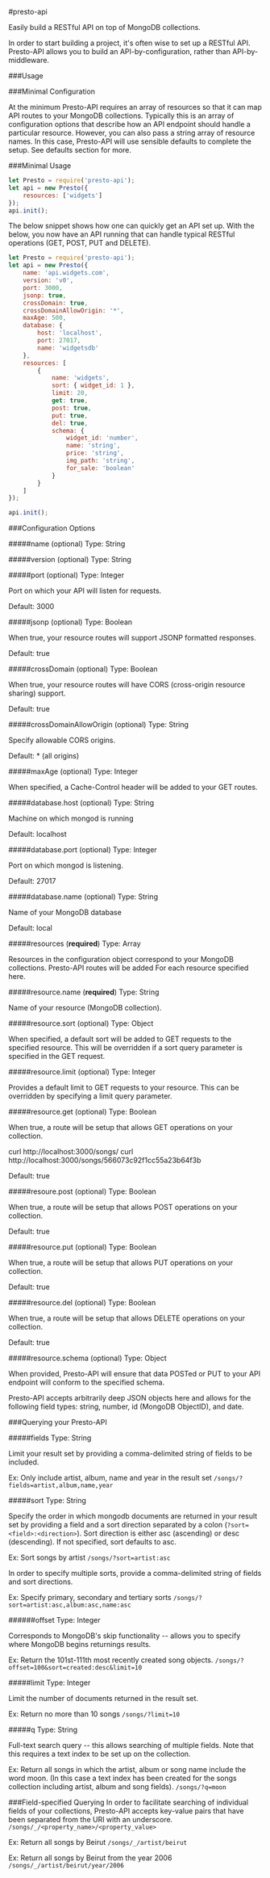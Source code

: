 #presto-api

Easily build a RESTful API on top of MongoDB collections.

In order to start building a project, it's often wise to set up a RESTful API.  Presto-API allows you to build an API-by-configuration, rather than API-by-middleware.

###Usage

###Minimal Configuration

At the minimum Presto-API requires an array of resources so that it can map API routes to your MongoDB collections.  Typically this is an array of configuration options that describe how an API endpoint should handle a particular resource.  However, you can also pass a string array of resource names.  In this case, Presto-API will use sensible defaults to complete the setup.  See defaults section for more.

###Minimal Usage
```js
let Presto = require('presto-api');
let api = new Presto({
	resources: ['widgets']
});
api.init();
```

The below snippet shows how one can quickly get an API set up.  With the below, you now have an API running that can handle typical RESTful operations (GET, POST, PUT and DELETE).

```js
let Presto = require('presto-api');
let api = new Presto({
	name: 'api.widgets.com',
	version: 'v0',
	port: 3000,
	jsonp: true,
	crossDomain: true,
	crossDomainAllowOrigin: '*',
	maxAge: 500,
	database: {
		host: 'localhost',
		port: 27017,
		name: 'widgetsdb'
	},
	resources: [
		{
			name: 'widgets',
			sort: { widget_id: 1 },
			limit: 20,
			get: true,
			post: true,
			put: true,
			del: true,
			schema: {
				widget_id: 'number',
				name: 'string',
				price: 'string',
				img_path: 'string',
				for_sale: 'boolean'
			}
		}
	]
});

api.init();
```

###Configuration Options

#####name (optional)
Type: String

#####version (optional)
Type: String

#####port (optional)
Type: Integer

Port on which your API will listen for requests.

Default: 3000

#####jsonp (optional)
Type: Boolean

When true, your resource routes will support JSONP formatted responses.

Default: true

#####crossDomain (optional)
Type: Boolean

When true, your resource routes will have CORS (cross-origin resource sharing) support.

Default: true

#####crossDomainAllowOrigin (optional)
Type: String

Specify allowable CORS origins.

Default: * (all origins)

#####maxAge (optional)
Type: Integer

When specified, a Cache-Control header will be added to your GET routes.

#####database.host (optional)
Type: String

Machine on which mongod is running

Default: localhost

#####database.port (optional)
Type: Integer

Port on which mongod is listening.

Default: 27017

#####database.name (optional)
Type: String

Name of your MongoDB database
	
Default: local

#####resources (**required**)
Type: Array

Resources in the configuration object correspond to your MongoDB collections.  Presto-API routes will be added For each 		resource specified here.

#####resource.name (**required**)
Type: String

Name of your resource (MongoDB collection).

#####resource.sort (optional)
Type: Object

When specified, a default sort will be added to GET requests to the specified resource.  This will be overridden if a sort 		query parameter is specified in the GET request.

#####resource.limit (optional)
Type: Integer
	
Provides a default limit to GET requests to your resource.  This can be overridden by specifying a limit query parameter.

#####resource.get (optional)
Type: Boolean

When true, a route will be setup that allows GET operations on your collection.

curl http://localhost:3000/songs/
curl http://localhost:3000/songs/566073c92f1cc55a23b64f3b
	
Default: true

#####resoure.post (optional)
Type: Boolean
	
When true, a route will be setup that allows POST operations on your collection.
	
Default: true

#####resource.put (optional)
Type: Boolean
	
When true, a route will be setup that allows PUT operations on your collection.
	
Default: true

#####resource.del (optional)
Type: Boolean
	
When true, a route will be setup that allows DELETE operations on your collection.
	
Default: true

#####resource.schema (optional)
Type: Object
	
When provided, Presto-API will ensure that data POSTed or PUT to your API endpoint will conform to the specified schema.

Presto-API accepts arbitrarily deep JSON objects here and allows for the following field types: string, number, id (MongoDB 		ObjectID), and date.

###Querying your Presto-API

#####fields	
Type: String
	
Limit your result set by providing a comma-delimited string of fields to be included.
	
Ex: Only include artist, album, name and year in the result set
`/songs/?fields=artist,album,name,year`

#####sort
Type: String
	
Specify the order in which mongodb documents are returned in your result set by providing a field and a sort direction 			separated by a colon (`?sort=<field>:<direction>`).  Sort direction is either asc (ascending) or desc (descending).  If not 	specified, sort defaults to asc.
	
Ex: Sort songs by artist
`/songs/?sort=artist:asc`
	
In order to specify multiple sorts, provide a comma-delimited string of fields and sort directions.
	
Ex: Specify primary, secondary and tertiary sorts
`/songs/?sort=artist:asc,album:asc,name:asc`

######offset
Type: Integer

Corresponds to MongoDB's skip functionality -- allows you to specify where MongoDB begins returnings results.

Ex: Return the 101st-111th most recently created song objects.
`/songs/?offset=100&sort=created:desc&limit=10`

#####limit
Type: Integer

Limit the number of documents returned in the result set.

Ex: Return no more than 10 songs
`/songs/?limit=10`

#####q
Type: String

Full-text search query -- this allows searching of multiple fields.  Note that this requires a text index to be set up on the collection.

Ex: Return all songs in which the artist, album or song name include the word moon.  (In this case a text index has been created for the songs collection including artist, album and song fields).
`/songs/?q=moon`

###Field-specified Querying
In order to facilitate searching of individual fields of your collections, Presto-API accepts key-value pairs that have been separated from the URI with an underscore.
`/songs/_/<property_name>/<property_value>`

Ex: Return all songs by Beirut
`/songs/_/artist/beirut`

Ex: Return all songs by Beirut from the year 2006
`/songs/_/artist/beirut/year/2006`








